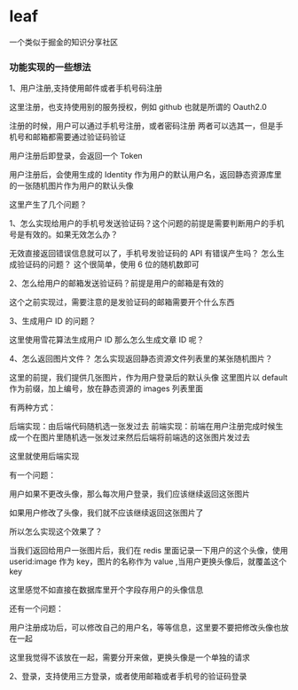 # leaf

一个类似于掘金的知识分享社区

### 功能实现的一些想法

1、用户注册,支持使用邮件或者手机号码注册

这里注册，也支持使用别的服务授权，例如 github
也就是所谓的 Oauth2.0

注册的时候，用户可以通过手机号注册，或者密码注册
两者可以选其一，但是手机号和邮箱都需要通过验证码验证

用户注册后即登录，会返回一个 Token

用户注册后，会使用生成的 Identity 作为用户的默认用户名，返回静态资源库里的一张随机图片作为用户的默认头像

这里产生了几个问题？

1、怎么实现给用户的手机号发送验证码？这个问题的前提是需要判断用户的手机号是有效的。如果无效怎么办？

无效直接返回错误信息就可以了，手机号发验证码的 API 有错误产生吗？
怎么生成验证码的问题？
这个很简单，使用 6 位的随机数即可

2、怎么给用户的邮箱发送验证码？前提是用户的邮箱是有效的

这个之前实现过，需要注意的是发验证码的邮箱需要开个什么东西

3、生成用户 ID 的问题？

这里使用雪花算法生成用户 ID
那么怎么生成文章 ID 呢？

4、怎么返回图片文件？
怎么实现返回静态资源文件列表里的某张随机图片？

这里的前提，我们提供几张图片，作为用户登录后的默认头像
这里图片以 default 作为前缀，加上编号，放在静态资源的 images 列表里面

有两种方式：

后端实现：由后端代码随机选一张发过去
前端实现：前端在用户注册完成时候生成一个在图片里随机选一张发过来然后后端将前端选的这张图片发过去

这里就使用后端实现

有一个问题：

用户如果不更改头像，那么每次用户登录，我们应该继续返回这张图片

如果用户修改了头像，我们就不应该继续返回这张图片了

所以怎么实现这个效果了？

当我们返回给用户一张图片后，我们在 redis 里面记录一下用户的这个头像，使用 userid:image 作为 key，图片的名称作为 value
,当用户更换头像后，就覆盖这个 key

这里感觉不如直接在数据库里开个字段存用户的头像信息

还有一个问题：

用户注册成功后，可以修改自己的用户名，等等信息，这里要不要把修改头像也放在一起

这里我觉得不该放在一起，需要分开来做，更换头像是一个单独的请求

2、登录，支持使用三方登录，或者使用邮箱或者手机号的验证码登录
